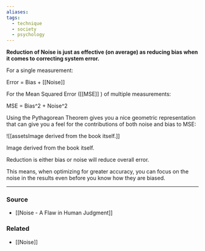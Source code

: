 ```yaml
---
aliases: 
tags:
  - technique
  - society
  - psychology
---
```

**Reduction of Noise is just as effective (on average) as reducing bias when it comes to correcting system error.**

For a single measurement:

Error = Bias + [[Noise]] 

For the Mean Squared Error ([[MSE]] ) of multiple measurements:

MSE = Bias^2 + Noise^2

Using the Pythagorean Theorem gives you a nice geometric representation that can give you a feel for the contributions of both noise and bias to MSE:

![[assetsImage derived from the book itself.]]

Image derived from the book itself.

Reduction is either bias or noise will reduce overall error.

This means, when optimizing for greater accuracy, you can focus on the noise in the results even before you know how they are biased. 

---

### Source
- [[Noise - A Flaw in Human Judgment]]

### Related
- [[Noise]]